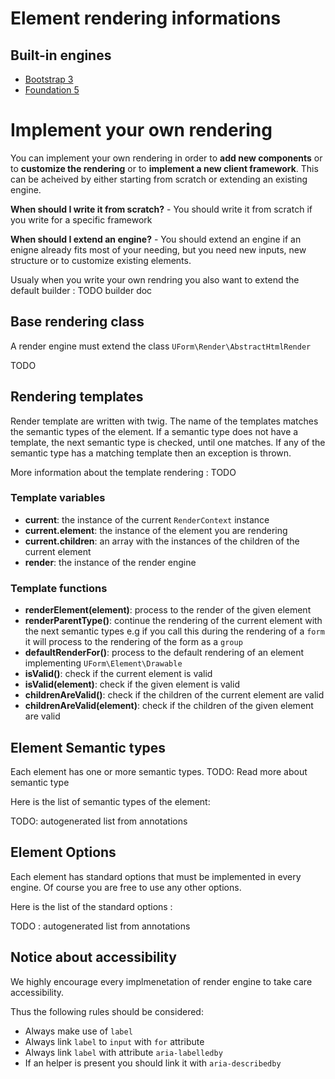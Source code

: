 Element rendering informations
==============================

Built-in engines
----------------

- [Bootstrap 3](./Boostrap3.md)
- [Foundation 5](./Foundation5.md)


Implement your own rendering
============================

You can implement your own rendering in order to **add new components** or to **customize the rendering**
or to **implement a new client framework**. This can be acheived by either starting from scratch or extending
an existing engine.

**When should I write it from scratch?** - You should write it from scratch if you write for a specific framework

**When should I extend an engine?** - You should extend an engine if an enigne already fits most of your needing,
but you need new inputs, new structure or to customize existing elements.

Usualy when you write your own rendring you also want to extend the default builder : TODO builder doc

Base rendering class
--------------------

A render engine must extend the class ``UForm\Render\AbstractHtmlRender``

TODO

Rendering templates
-------------------

Render template are written with twig. The name of the templates matches the semantic types of the element.
If a semantic type does not have a template, the next semantic type is checked, until one matches.
If any of the semantic type has a matching template then an exception is thrown.

More information about the template rendering : TODO

### Template variables

- **current**: the instance of the current ``RenderContext`` instance
- **current.element**: the instance of the element you are rendering
- **current.children**: an array with the instances of the children of the current element
- **render**: the instance of the render engine

### Template functions

- **renderElement(element)**: process to the render of the given element
- **renderParentType()**: continue the rendering of the current element with the next semantic types
e.g if you call this during the rendering of a ``form`` it will process to the rendering of the form as a ``group``
- **defaultRenderFor()**: process to the default rendering of an element implementing ``UForm\Element\Drawable``
- **isValid()**: check if the current element is valid
- **isValid(element)**: check if the given element is valid
- **childrenAreValid()**: check if the children of the current element are valid
- **childrenAreValid(element)**: check if the children of the given element are valid



Element Semantic types
----------------------

Each element has one or more semantic types. TODO: Read more about semantic type

Here is the list of semantic types of the element:

TODO: autogenerated list from annotations

Element Options
---------------

Each element has standard options that must be implemented in every engine.
Of course you are free to use any other options.

Here is the list of the standard options :

TODO : autogenerated list from annotations



Notice about accessibility
--------------------------

We highly encourage every implmenetation of render engine to take care accessibility.

Thus the following rules should be considered:

- Always make use of ``label``
- Always link ``label`` to ``input`` with ``for`` attribute
- Always link ``label`` with attribute ``aria-labelledby``
- If an helper is present you should link it with ``aria-describedby``